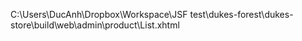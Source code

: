 C:\Users\DucAnh\Dropbox\Workspace\JSF test\dukes-forest\dukes-store\build\web\admin\product\List.xhtml
